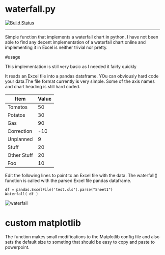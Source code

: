 # waterfall.py

[![Build Status](https://travis-ci.org/Tooblippe/waterfall.svg?branch=master)](https://travis-ci.org/Tooblippe/waterfall)

--------------

Simple function that implements a waterfall chart in python. I have not  been able to find any decent implementation of a waterfall chart online and implementing it in Excel is neither trivial nor pretty.

#usage

This implementation is still very basic as I needed it fairly quickly

It reads an Excel file into a pandas dataframe. YOu can obviously hard code your data.The file format currently is very simple. Some of the axis names and chart heading is still hard coded.

Item  | Value
-----  |  ------
Tomatos  | 50
Potatos | 30
Gas | 90
Correction | -10
Unplanned | 9
Stuff | 20
Other Stuff | 20
Foo | 10

Edit the following lines to point to an Excel file with the data. The waterfall() function is called with the parsed Excel file pandas dataframe.

```
df = pandas.ExcelFile('test.xls').parse("Sheet1")
Waterfall( df )
```

![waterfall](https://raw.github.com/Tooblippe/waterfall/master/temp.png)

# custom matplotlib
The function makes small modifications to the Matplotlib config file and also sets the default size to someting that should be easy to copy and paste to powerpoint.



```
